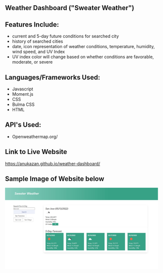 ## Weather Dashboard ("Sweater Weather")

## Features Include:
* current and 5-day future conditions for searched city
* history of searched cities
* date, icon representation of weather conditions, temperature, humidity, wind speed, and UV Index
* UV index color will change based on whether conditions are favorable, moderate, or severe


## Languages/Frameworks Used:
* Javascript
* Moment.js
* CSS
* Bulma CSS 
* HTML

## API's Used:
* Openweathermap.org/

## Link to Live Website
https://anukazan.github.io/weather-dashboard/

## Sample Image of Website below
![Sample Website](image.jpg)
